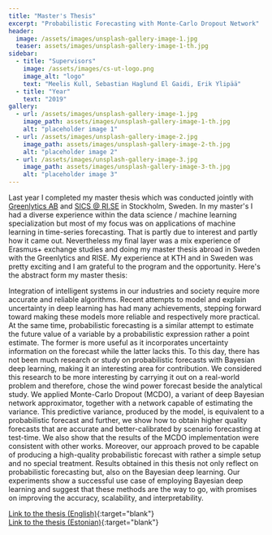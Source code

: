 ```yaml
---
title: "Master's Thesis"
excerpt: "Probabilistic Forecasting with Monte-Carlo Dropout Network"
header:
  image: /assets/images/unsplash-gallery-image-1.jpg
  teaser: assets/images/unsplash-gallery-image-1-th.jpg
sidebar:
  - title: "Supervisors"
    image: /assets/images/cs-ut-logo.png 
    image_alt: "logo"
    text: "Meelis Kull, Sebastian Haglund El Gaidi, Erik Ylipää"
  - title: "Year"
    text: "2019"
gallery:
  - url: /assets/images/unsplash-gallery-image-1.jpg
    image_path: assets/images/unsplash-gallery-image-1-th.jpg
    alt: "placeholder image 1"
  - url: /assets/images/unsplash-gallery-image-2.jpg
    image_path: assets/images/unsplash-gallery-image-2-th.jpg
    alt: "placeholder image 2"
  - url: /assets/images/unsplash-gallery-image-3.jpg
    image_path: assets/images/unsplash-gallery-image-3-th.jpg
    alt: "placeholder image 3"
---
```


Last year I completed my master thesis which was conducted jointly with [Greenlytics AB](https://greenlytics.io/) and [SICS @ RI.SE](https://www.ri.se/sv?refdom=sics.se) in Stockholm, Sweden. In my master's I had a diverse experience within the data science / machine learning specialization but most of my focus was on applications of machine learning in time-series forecasting. That is partly due to interest and partly how it came out. Nevertheless my final layer was a mix experience of Erasmus+ exchange studies and doing my master thesis abroad in Sweden with the Greenlytics and RISE. My experience at KTH and in Sweden was pretty exciting and I am grateful to the program and the opportunity. Here's the abstract form my master thesis:

<!--{% include gallery caption="This is a sample gallery to go along with this case study." %}-->

Integration of intelligent systems in our industries and society require more accurate and reliable algorithms. Recent attempts to model and explain uncertainty in deep learning has had many achievements, stepping forward toward making these models more reliable and respectively more practical. At the same time, probabilistic forecasting is a similar attempt to estimate the future value of a variable by a probabilistic expression rather a point estimate. The former is more useful as it incorporates uncertainty information on the forecast while the latter lacks this. To this day, there has not been much research or study on probabilistic forecasts with Bayesian deep learning, making it an interesting area for contribution. We considered this research to be more interesting by carrying it out on a real-world problem and therefore, chose the wind power forecast beside the analytical study. We applied Monte-Carlo Dropout (MCDO), a variant of deep Bayesian network approximator, together with a network capable of estimating the variance. This predictive variance, produced by the model, is equivalent to a probabilistic forecast and further, we show how to obtain higher quality forecasts that are accurate and better-calibrated by scenario forecasting at test-time. We also show that the results of the MCDO implementation were consistent with other works. Moreover, our approach proved to be capable of producing a high-quality probabilistic forecast with rather a simple setup and no special treatment. Results obtained in this thesis not only reflect on probabilistic forecasting but, also on the Bayesian deep learning. Our experiments show a successful use case of employing Bayesian deep learning and suggest that these methods are the way to go, with promises on improving the accuracy, scalability, and interpretability.

[Link to the thesis
(English)](https://comserv.cs.ut.ee/ati_thesis/datasheet.php?language=en){:target="blank"} <br>
[Link to the thesis
(Estonian)](https://comserv.cs.ut.ee/ati_thesis/datasheet.php?language=et){:target="blank"}
